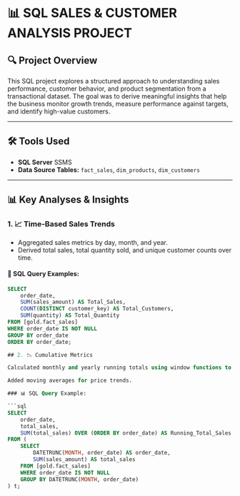 # 📊 **SQL SALES & CUSTOMER ANALYSIS PROJECT**

## 🔍 **Project Overview**
This SQL project explores a structured approach to understanding sales performance, customer behavior, and product segmentation from a transactional dataset. The goal was to derive meaningful insights that help the business monitor growth trends, measure performance against targets, and identify high-value customers.

---

## 🛠 **Tools Used**
- **SQL Server** SSMS
- **Data Source Tables:** `fact_sales`, `dim_products`, `dim_customers`

---

## 📊 **Key Analyses & Insights**

### 1. 📈 **Time-Based Sales Trends**
- Aggregated sales metrics by day, month, and year.
- Derived total sales, total quantity sold, and unique customer counts over time.

#### 📆 **SQL Query Examples:**
```sql
SELECT 
    order_date,
    SUM(sales_amount) AS Total_Sales,
    COUNT(DISTINCT customer_key) AS Total_Customers,
    SUM(quantity) AS Total_Quantity
FROM [gold.fact_sales]
WHERE order_date IS NOT NULL
GROUP BY order_date
ORDER BY order_date;

## 2. 📉 Cumulative Metrics

Calculated monthly and yearly running totals using window functions to visualize business growth.

Added moving averages for price trends.

### 📊 SQL Query Example:

```sql
SELECT 
    order_date,
    total_sales,
    SUM(total_sales) OVER (ORDER BY order_date) AS Running_Total_Sales
FROM (
    SELECT
        DATETRUNC(MONTH, order_date) AS order_date,
        SUM(sales_amount) AS total_sales
    FROM [gold.fact_sales]
    WHERE order_date IS NOT NULL
    GROUP BY DATETRUNC(MONTH, order_date)
) t;

